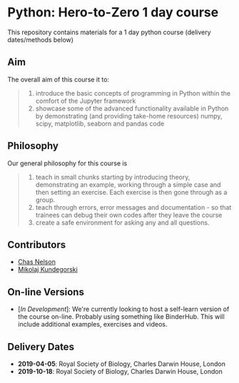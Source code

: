 # Python: Hero-to-Zero 1 day course

This repository contains materials for a 1 day python course (delivery dates/methods below)

## Aim

The overall aim of this course it to:

> 1. introduce the basic concepts of programming in Python within the comfort of the Jupyter framework
> 2. showcase some of the advanced functionality available in Python by demonstrating (and providing take-home resources) numpy, scipy, matplotlib, seaborn and pandas code

## Philosophy

Our general philosophy for this course is

> 1. teach in small chunks starting by introducing theory, demonstrating an example, working through a simple case and then setting an exercise. Each exercise is then gone through as a group.
> 2. teach through errors, error messages and documentation - so that trainees can debug their own codes after they leave the course
> 3. create a safe environment for asking any and all questions.

## Contributors

* [Chas Nelson](https://github.com/ChasNelson1990)
* [Mikolaj Kundegorski](https://github.com/mixmixmix)

## On-line Versions

* [*In Development*]: We're currently looking to host a self-learn version of the course on-line. Probably using something like BinderHub. This will include additional examples, exercises and videos.

## Delivery Dates

* **2019-04-05**: Royal Society of Biology, Charles Darwin House, London
* **2019-10-18**: Royal Society of Biology, Charles Darwin House, London
